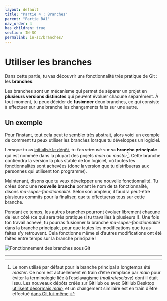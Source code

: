 ```yaml
---
layout: default
title: "Partie 4 : Branches"
parent: "Partie BA1"
nav_order: 4
has_children: true
section: IN-SC
permalink: in-sc/branches/
---
```


# Utiliser les branches
Dans cette partie, tu vas découvrir une fonctionnalité très pratique de Git : les **branches**.

Les branches sont un mécanisme qui permet de séparer un projet en **plusieurs versions distinctes** qui peuvent évoluer chacune séparément. À tout moment, tu peux décider de **fusionner** deux branches, ce qui consiste à effectuer sur une branche les changements faits sur une autre.

## Un exemple
Pour l’instant, tout cela peut te sembler très abstrait, alors voici un exemple de comment tu peux utiliser les branches lorsque tu développes un logiciel.

Lorsque tu as [initialisé le dépôt](../git-intro/init), tu t’es retrouvé sur sa **branche principale** qui est nommée dans la plupart des projets *main* ou *master*[^1]. Cette branche contiendra la version la plus stable de ton logiciel, où toutes les fonctionnalités sont achevées (donc la version que tu distribueras aux personnes qui utilisent ton programme).

Maintenant, disons que tu veux développer une nouvelle fonctionnalité. Tu crées donc une **nouvelle branche** portant le nom de ta fonctionnalité, disons *ma-super-fonctionnalité*. Selon son ampleur, il faudra peut-être plusieurs commits pour la finaliser, que tu effectueras tous sur cette branche.

Pendant ce temps, les autres branches pourront évoluer librement chacune de leur côté (ce qui sera très pratique si tu travailles à plusieurs !). Une fois ton travail achevé, tu pourras fusionner la branche *ma-super-fonctionnalité* dans la branche principale, pour que toutes les modifications que tu as faites s’y retrouvent. Cela fonctionne même si d’autres modifications ont été faites entre temps sur la branche principale !

![Fonctionnement des branches sous Git](/assets/branches.svg)


<hr>

[^1]: Le nom utilisé par défaut pour la branche principal a longtemps été *master*. Ce nom est actuellement en train d’être remplacé par *main* pour éviter la terminologie liée à l’esclavagisme (*maître*/*esclave*) dont il était issu. Les nouveaux dépôts créés sur GitHub ou avec GitHub Desktop <a href="https://github.com/github/renaming" target="_blank">utilisent désormais *main*</a>, et un changement similaire est en train d’être effectué <a href="https://lore.kernel.org/git/xmqqa6vf437i.fsf@gitster.c.googlers.com/T/#t" target="_blank">dans Git lui-même</a>.

